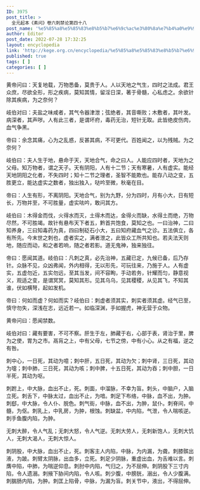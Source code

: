 ```yaml
---
ID: 3975
post_title: >
  全元起本《素问》卷六刺禁论第四十八
post_name: '%e5%85%a8%e5%85%83%e8%b5%b7%e6%9c%ac%e3%80%8a%e7%b4%a0%e9%97%ae%e3%80%8b%e5%8d%b7%e5%85%ad%e5%88%ba%e7%a6%81%e8%ae%ba%e7%ac%ac%e5%9b%9b%e5%8d%81%e5%85%ab'
author: Editor
post_date: 2022-07-28 17:32:25
layout: encyclopedia
link: 'http://kege.org.cn/encyclopedia/%e5%85%a8%e5%85%83%e8%b5%b7%e6%9c%ac%e3%80%8a%e7%b4%a0%e9%97%ae%e3%80%8b%e5%8d%b7%e5%85%ad%e5%88%ba%e7%a6%81%e8%ae%ba%e7%ac%ac%e5%9b%9b%e5%8d%81%e5%85%ab'
published: true
tags: [ ]
categories: [ ]
---
```

黄帝问曰：天复地载，万物悉备，莫贵于人。人以天地之气生，四时之法成。君王众庶，尽欲全形，形之疾病，莫知其情，留淫日深，著于骨髓，心私虑之。余欲针除其疾病，为之奈何？

岐伯对曰：夫盐之味咸者，其气令器津泄；弦绝者，其音嘶败；木敷者，其叶发。病深者，其声哕。人有此三者，是谓坏府，毒药无治，短针无取。此皆绝皮伤肉，血气争黑。

帝曰：余念其痛，心为之乱惑，反甚其病，不可更代。百姓闻之，以为残贼。为之奈何？

岐伯曰：夫人生于地，悬命于天，天地合气，命之曰人。人能应四时者，天地为之父母。知万物者，谓之天子。天有阴阳，人有十二节；天有寒暑，人有虚实。能经天地阴阳之化者，不失四时；知十二节之理者，圣智不能欺也。能存八动之变，五胜更立，能达虚实之数者，独出独入，哒吟至微，秋毫在目。

帝曰：人生有形，不离阴阳。天地合气，别为九野，分为四时，月有小大，日有短长，万物并至，不可胜量，虚实呿吟，敢问其方。

岐伯曰：木得金而伐，火得水而灭，土得木而达，金得火而缺，水得土而绝，万物尽然，不可胜竭。故针有悬布天下者五，黔首共饱食，莫知之也。一曰治神，二曰知养身，三曰知毒药为真，四曰制砭石小大，五曰知府藏血气之诊。五法俱立，各有所先。今末世之刺也，虚者实之，满者泄之，此皆众工所共知也。若夫法天则地，随应而动，和之者若响，随之者若影。道无鬼神，独来独往。

帝曰：愿闻其道。岐伯曰：凡刺之真，必先治神，五藏已定，九候已备，后乃存针。众脉不见，众凶弗闻，外内相得，无以形先，可玩往来，乃施于人。人有虚实，五虚勿近，五实勿远，至其当发，间不容眴，手动若务，针耀而匀，静意视义，观适之变，是谓冥冥，莫知其形。见其乌乌，见其稷稷，从见其飞，不知其谁，伏如横弩，起如发机。

帝曰：何如而虚？何如而实？岐伯曰：刺虚者须其实，刺实者须其虚。经气已至，慎守勿失，深浅在志，远近若一。如临深渊，手如握虎，神无营于众物。

黄帝问曰：愿闻禁数。

岐伯对曰：藏有要害，不可不察。肝生于左，肺藏于右，心部于表，肾治于里，脾为之使，胃为之市。鬲肓之上，中有父母，七节之傍，中有小心。从之有福，逆之有咎。

刺中心，一日死，其动为噫；刺中肝，五日死，其动为欠；刺中肾，三日死，其动为嚏；刺中肺，三日死，其动为咳；刺中脾，十五日死，其动为吞；刺中胆，一日半死，其动为呕。

刺跗上，中大脉，血出不止，死。刺面，中溜脉，不幸为盲。刺头，中脑户，入脑立死。刺舌下，中脉太过，血出不止，为喑。刺足下布络，中脉，血不出，为肿。刺郄，中大脉，令人仆、脱色。刺气街，中脉，血不出，为肿，鼠仆。刺脊间，中髓，为伛。刺乳上，中乳房，为肿，根蚀。刺缺盆，中内陷，气泄，令人喘咳逆。刺手鱼腹内陷，为肿。

无刺大醉，令人气乱；无刺大怒，令人气逆。无刺大劳人，无刺新饱人，无刺大饥人，无刺大渴人，无刺大惊人。

刺阴股，中大脉，血出不止，死。刺客主人内陷，中脉，为内漏，为聋。刺膝髌出液，为跛。刺臂太阴脉，出血多，立死。刺足少阴脉，重虚出血，为舌难以言。刺膺中陷，中肺，为喘逆仰息。刺肘中内陷，气归之，为不屈伸。刺阴股下三寸内陷，令人遗溺。刺掖下胁间内陷，令人咳。刺少腹，中膀胱，溺出，令人少腹满。刺腨肠内陷，为肿。刺匡上陷骨，中脉，为漏为盲。刺关节中，液出，不得屈伸。